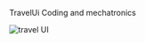 TravelUi
Coding and mechatronics

![travel UI](https://user-images.githubusercontent.com/30105909/109856359-6a3cea80-7c7f-11eb-86ac-d29898d3a9e3.JPG)
